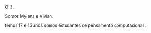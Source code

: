 OII! .

Somos Mylena e Vivian.

temos  17 e 15 anos
somos estudantes de pensamento computacional .

